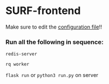 # SURF-frontend

Make sure to edit the [configuration file](config.py)!!


### Run all the following in sequence:
`redis-server`

`rq worker`

`flask run` or `python3 run.py` on server
